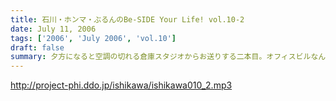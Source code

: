 ```yaml
---
title: 石川・ホンマ・ぶるんのBe-SIDE Your Life! vol.10-2
date: July 11, 2006
tags: ['2006', 'July 2006', 'vol.10']
draft: false
summary: 夕方になると空調の切れる倉庫スタジオからお送りする二本目。オフィスビルなんですよっ！！が、しかしスタジオでは、『三丁目の夕日』よろしく、扇風機が導入されました！！これでお三方のトークも一安心。偉大な家電ですよ。まあ、少しでも涼んでもらえればと思いますが、相変わらずの暑苦しい三人のトークで、初夏をお楽しみ頂ければと思います。おっと、夏といえば「Tシャツ」。すんごい発表があるので、こちらのHPを参照しながらどうぞ聴い下さいね。NAMAE
---
```


http://project-phi.ddo.jp/ishikawa/ishikawa010_2.mp3